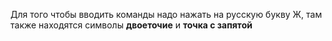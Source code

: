 Для того чтобы вводить команды надо нажать на русскую букву Ж, там также находятся символы **двоеточие** и **точка с запятой**